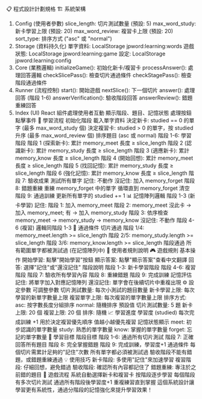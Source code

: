 📋 程式設計計劃規格
🏗️ 系統架構

1. Config (使用者參數)
   slice_length: 切片測試數量 (預設: 5)
   max_word_study: 新卡學習上限 (預設: 20)
   max_word_review: 複習卡上限 (預設: 20)
   sort_type: 排序方式 ("asc" 或 "normal")
2. Storage (資料持久化)
   單字資料: LocalStorage jpword:learning:words
   遊戲狀態: LocalStorage jpword:learning:game
   設定: LocalStorage jpword:learning:config
3. Core (業務邏輯)
   initializeGame(): 初始化新卡/複習卡
   processAnswer(): 處理回答邏輯
   checkSlicePass(): 檢查切片通過條件
   checkStagePass(): 檢查階段通過條件
4. Runner (流程控制)
   start(): 開始遊戲
   nextSlice(): 下一個切片
   answer(): 處理回答 (階段 1-6)
   answerVerification(): 驗收階段回答
   answerReview(): 錯題重練回答
5. Index (UI)
   React 組件處理使用者互動
   顯示階段、題目、記憶狀態
   處理按鈕點擊事件
   🔄 學習流程
   初始化階段
   載入單字資料
   決定新卡: studied == 0 的單字 (最多 max_word_study 個)
   決定複習卡: studied > 0 的單字，按 studied 升序 (最多 max_word_review 個)
   排序題目 (asc 或 normal)
   階段 1-6: 學習階段
   階段 1 (探索新卡): 累計 memory_meet 長度 ≥ slice_length
   階段 2 (認識新卡): 累計 memory_study 長度 ≥ slice_length
   階段 3 (適應新卡): 累計 memory_know 長度 ≥ slice_length
   階段 4 (開始回想): 累計 memory_meet 長度 ≥ slice_length
   階段 5 (找回記憶): 累計 memory_study 長度 ≥ slice_length
   階段 6 (強化記憶): 累計 memory_know 長度 ≥ slice_length
   階段 7: 驗收成果
   測試所有單字
   記住: 不動作
   沒記住: 加入 memory_forget
   階段 8: 錯題重練
   重練 memory_forget 中的單字
   循環直到 memory_forget 清空
   階段 9: 通過訓練
   更新所有單字的 studied += 1
   📊 記憶陣列邏輯
   階段 1-3 (新卡學習)
   記住:
   階段 1: 加入 memory_meet
   階段 2: memory_meet 沒此卡 → 加入 memory_meet; 有 → 加入 memory_study
   階段 3: 依序檢查 memory_meet → memory_study → memory_know
   沒記住: 不動作
   階段 4-6 (複習)
   邏輯同階段 1-3
   🎯 通過條件
   切片通過
   階段 1/4: memory_meet.length >= slice_length
   階段 2/5: memory_study.length >= slice_length
   階段 3/6: memory_know.length >= slice_length
   階段通過
   所有範圍單字都被測試過 (在記憶陣列中)
   📖 使用者規則說明
   🎮 遊戲規則
   基本操作
   開始學習: 點擊"開始學習"按鈕
   顯示答案: 點擊"顯示答案"查看中文翻譯
   回答: 選擇"記住"或"還沒記住"
   階段說明
   階段 1-3: 新卡學習階段
   階段 4-6: 複習階段
   階段 7: 驗收所有學習內容
   階段 8: 重練錯題
   階段 9: 完成訓練
   記憶評估
   記住: 將單字加入對應記憶陣列
   還沒記住: 單字會在後續切片中重複出現
   ⚙️ 設定參數
   可調整參數
   切片測試數量: 每次小測試的題目數量
   新卡學習上限: 每次學習的新單字數量上限
   複習單字上限: 每次複習的單字數量上限
   排序方式:
   asc: 按字數長度分組排序
   normal: 隨機排序
   預設值
   切片測試數量: 5 題
   新卡上限: 20 個
   複習上限: 20 個
   排序: 隨機
   📈 學習進度
   學習度 (studied)
   每次完成訓練 +1
   用於決定複習優先順序
   值越小越優先複習
   記憶狀態顯示
   meet: 初步認識的單字數量
   study: 熟悉的單字數量
   know: 掌握的單字數量
   forget: 忘記的單字數量
   🎯 學習目標
   階段目標
   階段 1-6: 通過所有切片測試
   階段 7: 正確回答所有題目
   階段 8: 完全掌握錯題
   階段 9: 完成訓練，學習度+1
   通過條件
   每個切片需累計足夠的"記住"次數
   所有單字都必須被測試過
   驗收階段不能有錯題，或錯題重練通過
   💡 使用技巧
   新卡階段: 多使用"記住"來加速學習
   複習階段: 仔細回想，避免錯過
   驗收階段: 確認所有內容都記住了
   錯題重練: 專注於之前錯的題目
   🔄 遊戲流程
   系統自動選擇新卡和複習卡
   按階段逐步學習
   每個階段有多次切片測試
   通過所有階段後學習度+1
   重複練習直到掌握
   這個系統設計讓學習更有系統性，通過分階段的記憶強化來提升學習效果！
